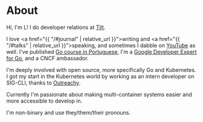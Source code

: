 # About

Hi, I'm L! I do developer relations at <a href="https://tilt.dev/">Tilt</a>.

I love <a href="{{ "/#journal" | relative_url }}">writing</a> and <a href="{{ "/#talks" | relative_url }}">speaking</a>, and sometimes I dabble on <a href="http://deffectivego.com/">YouTube</a> as well. I've published <a href="https://greatercommons.com/learn/golang-ptbr">Go course in Portuguese,</a> I'm a <a href="https://google-developers.appspot.com/community/experts/directory/profile/profile-ellen_k_C3_B6rbes">Google Developer Expert for Go</a>, and a CNCF ambassador.

I'm deeply involved with open source, more specifically Go and Kubernetes. I got my start in the Kubernetes world by working as an intern developer on SIG-CLI, thanks to [Outreachy](https://www.outreachy.org/).

Currently I'm passionate about making multi-container systems easier and more accessible to develop in.

I'm non-binary and use they/them/their pronouns.
